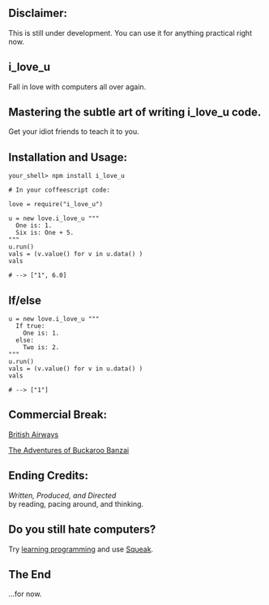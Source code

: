 
Disclaimer:
-----------

This is still under development. You can use it for anything practical 
right now. 

i\_love\_u
---------

Fall in love with computers all over again.


Mastering the subtle art of writing i\_love\_u code.
-------

Get your idiot friends to teach it to you.


Installation and Usage:
-----------------------

    your_shell> npm install i_love_u

    # In your coffeescript code:

    love = require("i_love_u")

    u = new love.i_love_u """
      One is: 1.
      Six is: One + 5.
    """
    u.run()
    vals = (v.value() for v in u.data() ) 
    vals
    
    # --> ["1", 6.0]
    
If/else
------

    u = new love.i_love_u """
      If true:
        One is: 1.
      else:
        Two is: 2.
    """
    u.run()
    vals = (v.value() for v in u.data() ) 
    vals
    
    # --> ["1"]

    
Commercial Break:
-----------------

[British Airways](http://www.youtube.com/watch?v=Yxbgm9Bmkzw)

[The Adventures of Buckaroo Banzai](http://www.youtube.com/watch?feature=player_detailpage&v=8MqJ3iGBdOo#t=24s)

<!-- [Slava Pestov on Factor](http://www.youtube.com/watch?v=f_0QlhYlS8g) -->

<!-- http://www.amazon.com/dp/B00005JKEX/?tag=miniunicom-20 -->


Ending Credits:
--------------

*Written, Produced, and Directed* <br />
by reading, pacing around, and thinking.


Do you still hate computers?
----------------------------

Try [learning programming](http://www.khanacademy.org/cs) and 
use [Squeak](http://www.youtube.com/results?search_query=squeak+etoys&oq=squeak+etoys). 


The End
-------

...for now.


